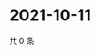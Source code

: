 # 2021-10-11

共 0 条

<!-- BEGIN WEIBO -->
<!-- 最后更新时间 Mon Oct 11 2021 20:22:21 GMT+0800 (China Standard Time) -->

<!-- END WEIBO -->
